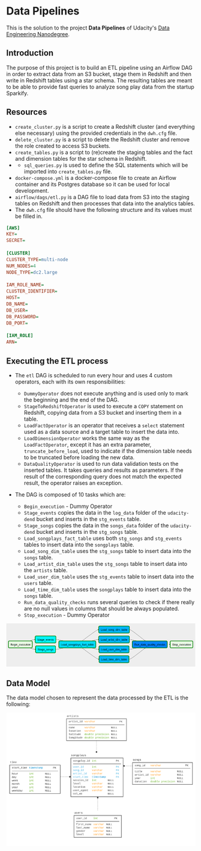 # Data Pipelines

This is the solution to the project **Data Pipelines** of Udacity's [Data Engineering Nanodegree](https://www.udacity.com/course/data-engineer-nanodegree--nd027).


## Introduction

The purpose of this project is to build an ETL pipeline using an Airflow DAG in order to extract data from an S3 bucket, stage them in Redshift and then write in Redshift tables using a star schema. The resulting tables are meant to be able to provide fast queries to analyze song play data from the startup Sparkify.

## Resources

* `create_cluster.py` is a script to create a Redshift cluster (and everything else necessary) using the provided credentials in the `dwh.cfg` file.
* `delete_cluster.py` is a script to delete the Redshift cluster and remove the role created to access S3 buckets.
* `create_tables.py` is a script to (re)create the staging tables and the fact and dimension tables for the star schema in Redshift.
* * `sql_queries.py` is used to define the SQL statements which will be imported into `create_tables.py` file.
* `docker-compose.yml` is a docker-compose file to create an Airflow container and its Postgres database so it can be used for local development.
* `airflow/dags/etl.py` is a DAG file to load data from S3 into the staging tables on Redshift and then processes that data into the analytics tables.
* The `dwh.cfg` file should have the following structure and its values must be filled in.

```ini
[AWS]
KEY=
SECRET=

[CLUSTER] 
CLUSTER_TYPE=multi-node
NUM_NODES=4
NODE_TYPE=dc2.large

IAM_ROLE_NAME=
CLUSTER_IDENTIFIER=
HOST=
DB_NAME=
DB_USER=
DB_PASSWORD=
DB_PORT=

[IAM_ROLE]
ARN=
```

## Executing the ETL process

* The `etl` DAG is scheduled to run every hour and uses 4 custom operators, each with its own responsibilities:

  * `DummyOperator` does not execute anything and is used only to mark the beginning and the end of the DAG.
  * `StageToRedshiftOperator` is used to execute a `COPY` statement on Redshift, copying data from a S3 bucket and inserting them in a table.
  * `LoadFactOperator` is an operator that receives a `select` statement used as a data source and a target table to insert the data into.
  * `LoadDimensionOperator` works the same way as the `LoadFactOperator`, except it has an extra parameter, `truncate_before_load`, used to indicate if the dimension table needs to be truncated before loading the new data.
  * `DataQualityOperator` is used to run data validation tests on the inserted tables. It takes queries and results as parameters. If the result of the corresponding query does not match the expected result, the operator raises an exception.

* The DAG is composed of 10 tasks which are:

  * `Begin_execution` - Dummy Operator
  * `Stage_events` copies the data in the `log_data` folder of the `udacity-dend` bucket and inserts in the `stg_events` table.
  * `Stage_songs` copies the data in the `songs_data` folder of the `udacity-dend` bucket and inserts in the `stg_songs` table.
  * `Load_songplays_fact_table` uses both `stg_songs` and `stg_events` tables to insert data into the `songplays` table.
  * `Load_song_dim_table` uses the `stg_songs` table to insert data into the `songs` table.
  * `Load_artist_dim_table` uses the `stg_songs` table to insert data into the `artists` table.
  * `Load_user_dim_table` uses the `stg_events` table to insert data into the `users` table.
  * `Load_time_dim_table` uses the `songplays` table to insert data into the `songs` table.
  * `Run_data_quality_checks` runs several queries to check if there really are no null values in columns that should be always populated.
  * `Stop_execution` - Dummy Operator

![ETL DAG](./airflow_dag.png)

## Data Model

The data model chosen to represent the data processed by the ETL is the following:

![Star Schema](./sparkify_star_schema.png)


